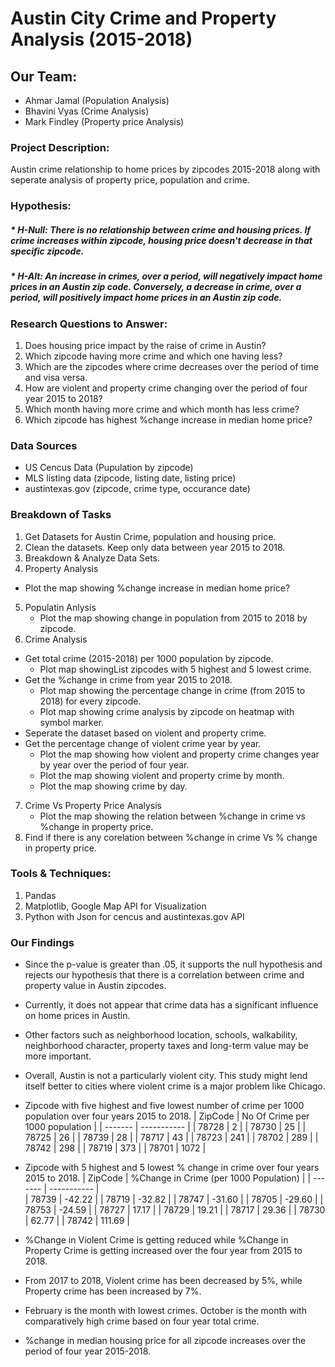 # Austin City Crime and Property Analysis (2015-2018)

## Our Team:
* Ahmar Jamal (Population Analysis)
* Bhavini Vyas (Crime Analysis)
* Mark Findley (Property price Analysis)

### Project Description:
Austin crime relationship to home prices by zipcodes 2015-2018 along with seperate analysis of property price, population and crime.

### Hypothesis:
##### * H-Null: There is no relationship between crime and housing prices. If crime increases within zipcode, housing price doesn't decrease in that specific zipcode.
##### * H-Alt: An increase in crimes, over a period, will negatively impact home prices in an Austin zip code.  Conversely, a decrease in crime, over a period, will positively impact home prices in an Austin zip code.

### Research Questions to Answer:
1. Does housing price impact by the raise of crime in Austin? 
2. Which zipcode having more crime and which one having less?
3. Which are the zipcodes where crime decreases over the period of time and visa versa.
4. How are violent and property crime changing over the period of four year 2015 to 2018?
5. Which month having more crime and which month has less crime?
6. Which zipcode has highest %change increase in median home price?

### Data Sources
* US Cencus Data (Pupulation by zipcode)
* MLS listing data (zipcode, listing date, listing price)
* austintexas.gov (zipcode, crime type, occurance date)

### Breakdown of Tasks

1. Get Datasets for Austin Crime, population and housing price.
2. Clean the datasets. Keep only data between year 2015 to 2018.
3. Breakdown & Analyze Data Sets.
4. Property Analysis
* Plot the map showing %change increase in median home price?
5. Populatin Anlysis
    * Plot the map showing change in population from 2015 to 2018 by zipcode.
6. Crime Analysis
* Get total crime (2015-2018) per 1000 population by zipcode.
    * Plot map showingList zipcodes with 5 highest and 5 lowest crime.
* Get the %change in crime from year 2015 to 2018.
    * Plot map showing the percentage change in crime (from 2015 to 2018) for every zipcode.
    * Plot map showing crime analysis by zipcode on heatmap with symbol marker.
* Seperate the dataset based on violent and property crime.
* Get the percentage change of violent crime year by year.
    * Plot the map showing how violent and property crime changes year by year over the period of four year.
    * Plot the map showing violent and property crime by month.
    * Plot the map showing crime by day.
7. Crime Vs Property Price Analysis
    * Plot the map showing the relation between %change in crime vs %change in property price.
8. Find if there is any corelation between %change in crime Vs % change in property price.


### Tools & Techniques:
1. Pandas
2. Matplotlib, Google Map API for Visualization
3. Python with Json for cencus and austintexas.gov API

### Our Findings
* Since the p-value is greater than .05, it supports the null hypothesis and rejects our hypothesis that there is a correlation between crime and property value in Austin zipcodes.
* Currently, it does not appear that crime data has a significant influence on home prices in Austin.
* Other factors such as neighborhood location, schools, walkability, neighborhood character, property taxes and long-term value may be more important.
* Overall, Austin is not a particularly violent city.  This study might lend itself better to cities where violent crime is a major problem like Chicago.



* Zipcode with five highest and five lowest number of crime per 1000 population over four years 2015 to 2018.
| ZipCode | No Of Crime per 1000 population |
| ------- | ----------- |
| 78728 | 2 |
| 78730 | 25 |
| 78725 | 26 |
| 78739 | 28 |
| 78717 | 43 |
| 78723 | 241 |
| 78702 | 289 |
| 78742 | 298 |
| 78719 | 373 |
| 78701 | 1072 |
* Zipcode with 5 highest and 5 lowest % change in crime over four years 2015 to 2018.
| ZipCode | %Change in Crime (per 1000 Population) |
| ------- | ----------- |  
| 78739 | -42.22 |
| 78719 | -32.82 |
| 78747 | -31.60 |
| 78705 | -29.60 |
| 78753 | -24.59 |
| 78727 | 17.17 |
| 78729 | 19.21 |
| 78717 | 29.36 |
| 78730 | 62.77 |
| 78742 | 111.69 |
* %Change in Violent Crime is getting reduced while %Change in Property Crime is getting increased over the four year from 2015 to 2018.
* From 2017 to 2018, Violent crime has been decreased by 5%, while Property crime has been increased by 7%.
* February is the month with lowest crimes. October is the month with comparatively high crime based on four year total crime.
* %change in median housing price for all zipcode increases over the period of four year 2015-2018.


